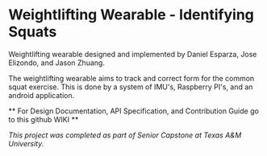 Weightlifting Wearable - Identifying Squats
==============

Weightlifting wearable designed and implemented by Daniel Esparza, Jose Elizondo, and Jason Zhuang.

The weightlifting wearable aims to track and correct form for the common squat exercise. This is done by a system of IMU's, Raspberry PI's, and an android application.

** For Design Documentation, API Specification, and Contribution Guide go to this github WIKI **

*This project was completed as part of Senior Capstone at Texas A&M University.*
